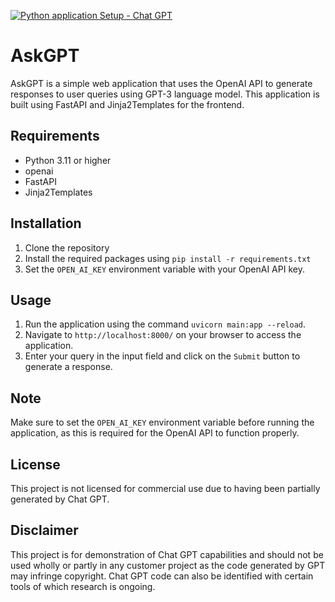 [![Python application Setup - Chat GPT](https://github.com/paraskuk/chatgptui/actions/workflows/python-app.yml/badge.svg)](https://github.com/paraskuk/chatgptui/actions/workflows/python-app.yml)

# AskGPT

AskGPT is a simple web application that uses the OpenAI API to generate responses to user queries using GPT-3 language model. This application is built using FastAPI and Jinja2Templates for the frontend.

## Requirements

- Python 3.11 or higher
- openai
- FastAPI
- Jinja2Templates

## Installation

1. Clone the repository
2. Install the required packages using `pip install -r requirements.txt`
3. Set the `OPEN_AI_KEY` environment variable with your OpenAI API key.

## Usage

1. Run the application using the command `uvicorn main:app --reload`.
2. Navigate to `http://localhost:8000/` on your browser to access the application.
3. Enter your query in the input field and click on the `Submit` button to generate a response.

## Note

Make sure to set the `OPEN_AI_KEY` environment variable before running the application, as this is required for the OpenAI API to function properly.

## License

This project is not licensed for commercial use due to having been partially generated by Chat GPT.

## Disclaimer

This project is for demonstration of Chat GPT capabilities and should not be used wholly or partly in 
any customer project as the code generated by GPT may infringe copyright. Chat GPT code can also be 
identified with certain tools of which research is ongoing.
